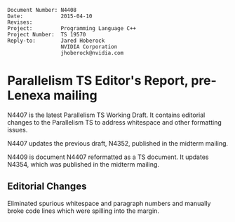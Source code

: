     Document Number: N4408
    Date:            2015-04-10
    Revises:
    Project:         Programming Language C++
    Project Number:  TS 19570
    Reply-to:        Jared Hoberock
                     NVIDIA Corporation
                     jhoberock@nvidia.com

# Parallelism TS Editor's Report, pre-Lenexa mailing 

N4407 is the latest Parallelism TS Working Draft. It contains editorial changes to the Parallelism TS to address whitespace and other formatting issues.

N4407 updates the previous draft, N4352, published in the midterm mailing.

N4409 is document N4407 reformatted as a TS document. It updates N4354, which was published in the midterm mailing.

## Editorial Changes

Eliminated spurious whitespace and paragraph numbers and manually broke code lines which were spilling into the margin.

